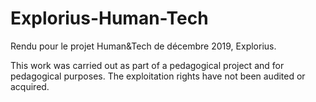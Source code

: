 # Explorius-Human-Tech
Rendu pour le projet Human&amp;Tech de décembre 2019, Explorius.

This work was carried out as part of a pedagogical project and for pedagogical purposes. The exploitation rights have not been audited or acquired.
